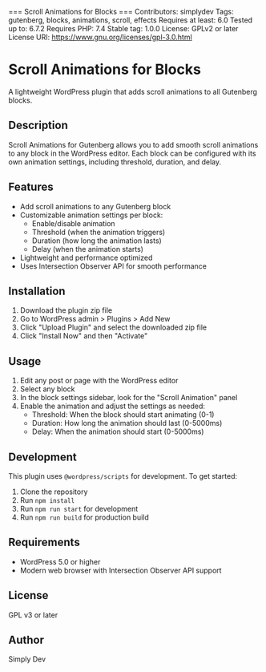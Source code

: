 === Scroll Animations for Blocks ===
Contributors: simplydev
Tags: gutenberg, blocks, animations, scroll, effects
Requires at least: 6.0
Tested up to: 6.7.2
Requires PHP: 7.4
Stable tag: 1.0.0
License: GPLv2 or later
License URI: https://www.gnu.org/licenses/gpl-3.0.html

# Scroll Animations for Blocks

A lightweight WordPress plugin that adds scroll animations to all Gutenberg blocks.

## Description

Scroll Animations for Gutenberg allows you to add smooth scroll animations to any block in the WordPress editor. Each block can be configured with its own animation settings, including threshold, duration, and delay.

## Features

- Add scroll animations to any Gutenberg block
- Customizable animation settings per block:
  - Enable/disable animation
  - Threshold (when the animation triggers)
  - Duration (how long the animation lasts)
  - Delay (when the animation starts)
- Lightweight and performance optimized
- Uses Intersection Observer API for smooth performance

## Installation

1. Download the plugin zip file
2. Go to WordPress admin > Plugins > Add New
3. Click "Upload Plugin" and select the downloaded zip file
4. Click "Install Now" and then "Activate"

## Usage

1. Edit any post or page with the WordPress editor
2. Select any block
3. In the block settings sidebar, look for the "Scroll Animation" panel
4. Enable the animation and adjust the settings as needed:
   - Threshold: When the block should start animating (0-1)
   - Duration: How long the animation should last (0-5000ms)
   - Delay: When the animation should start (0-5000ms)

## Development

This plugin uses `@wordpress/scripts` for development. To get started:

1. Clone the repository
2. Run `npm install`
3. Run `npm run start` for development
4. Run `npm run build` for production build

## Requirements

- WordPress 5.0 or higher
- Modern web browser with Intersection Observer API support

## License

GPL v3 or later

## Author

Simply Dev
